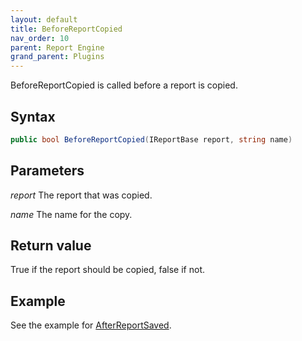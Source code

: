 ```yaml
---
layout: default
title: BeforeReportCopied
nav_order: 10
parent: Report Engine
grand_parent: Plugins
---
```


BeforeReportCopied is called before a report is copied.

## Syntax
```csharp
public bool BeforeReportCopied(IReportBase report, string name)
```

## Parameters
*report*
The report that was copied.

*name*
The name for the copy.

## Return value
True if the report should be copied, false if not.

## Example
See the example for [AfterReportSaved](vfps://Topic/_43E0SK68Z).
